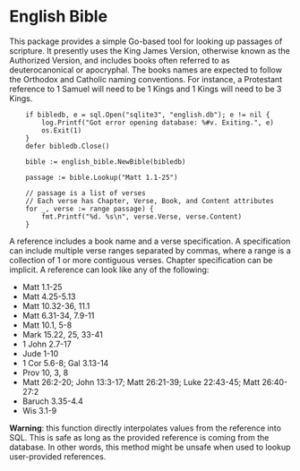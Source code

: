 # English Bible
This package provides a simple Go-based tool for looking up passages of scripture. 
It presently uses the King James Version, otherwise known as the Authorized Version, 
and includes books often referred to as deuterocanonical or apocryphal. The books names
are expected to follow the Orthodox and Catholic naming conventions. For instance, a Protestant reference to 
1 Samuel will need to be 1 Kings and 1 Kings will need to be 3 Kings.

```golang
    if bibledb, e = sql.Open("sqlite3", "english.db"); e != nil {
        log.Printf("Got error opening database: %#v. Exiting.", e)
        os.Exit(1)
    }
    defer bibledb.Close()

    bible := english_bible.NewBible(bibledb)
  
    passage := bible.Lookup("Matt 1.1-25")
    
    // passage is a list of verses
    // Each verse has Chapter, Verse, Book, and Content attributes
    for _, verse := range passage) {
        fmt.Printf("%d. %s\n", verse.Verse, verse.Content)
    }
```

A reference includes a book name and a verse specification.  A specification 
can include multiple verse ranges separated by commas, where a range is a 
collection of 1 or more contiguous verses. Chapter specification can be implicit. 
A reference can look like any of the following:

* Matt 1.1-25
* Matt 4.25-5.13
* Matt 10.32-36, 11.1
* Matt 6.31-34, 7.9-11
* Matt 10.1, 5-8
* Mark 15.22, 25, 33-41
* 1 John 2.7-17
* Jude 1-10
* 1 Cor 5.6-8; Gal 3.13-14
* Prov 10, 3, 8
* Matt 26:2-20; John 13:3-17; Matt 26:21-39; Luke 22:43-45; Matt 26:40-27:2
* Baruch 3.35-4.4
* Wis 3.1-9

**Warning**: this function directly interpolates values from the reference into SQL. 
This is safe as long as the provided reference is coming from the database. 
In other words, this method might be unsafe when used to lookup user-provided 
references.
